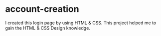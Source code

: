 # account-creation
I  created this login page by using HTML &amp; CSS. This project helped me to gain the HTML &amp; CSS Design knowledge.
